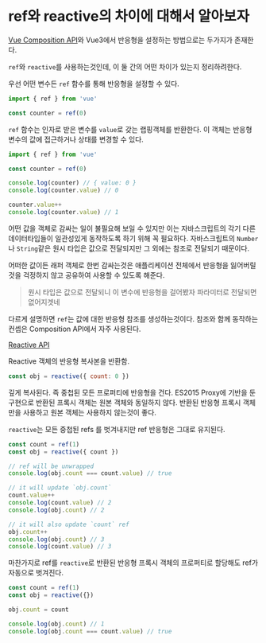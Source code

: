# ref와 reactive의 차이에 대해서 알아보자

[Vue Composition API](https://github.com/vuejs/composition-api)와 Vue3에서 반응형을 설정하는 방법으로는 두가지가 존재한다.

`ref`와 `reactive`를 사용하는것인데, 이 둘 간의 어떤 차이가 있는지 정리하려한다.

우선 어떤 변수든 `ref` 함수를 통해 반응형을 설정할 수 있다.

```javascript
import { ref } from 'vue'

const counter = ref(0)
```

`ref` 함수는 인자로 받은 변수를 `value`로 갖는 랩핑객체를 반환한다. 이 객체는 반응형 변수의 값에 접근하거나 상태를 변경할 수 있다.

```javascript
import { ref } from 'vue'

const counter = ref(0)

console.log(counter) // { value: 0 }
console.log(counter.value) // 0

counter.value++
console.log(counter.value) // 1
```

어떤 값을 객체로 감싸는 일이 불필요해 보일 수 있지만 이는 자바스크립트의 각기 다른 데이터타입들이 일관성있게 동작하도록 하기 위해 꼭 필요하다.
자바스크립트의 `Number`나 `String`같은 원시 타입은 값으로 전달되지만 그 외에는 참조로 전달되기 때문이다.

어떠한 값이든 래퍼 객체로 한번 감싸는것은 애플리케이션 전체에서 반응형을 잃어버릴것을 걱정하지 않고 공유하여 사용할 수 있도록 해준다.

> 원시 타입은 값으로 전달되니 이 변수에 반응형을 걸어봤자 파라미터로 전달되면 없어지겟네

다르게 설명하면 `ref`는 값에 대한 반응형 참조를 생성하는것이다. 참조와 함께 동작하는 컨셉은 Composition API에서 자주 사용된다.

[Reactive API](https://v3.vuejs.org/api/basic-reactivity.html)

Reactive
객체의 반응형 복사본을 반환함.

```javascript
const obj = reactive({ count: 0 })
```

깊게 복사된다. 즉 중첩된 모든 프로퍼티에 반응형을 건다. ES2015 Proxy에 기반을 둔 구현으로 반환된 프록시 객체는 원본 객체와 동일하지 않다.
반환된 반응형 프록시 객체만을 사용하고 원본 객체는 사용하지 않는것이 좋다.

`reactive`는 모든 중첩된 refs 를 벗겨내지만 ref 반응형은 그대로 유지된다.

```javascript
const count = ref(1)
const obj = reactive({ count })

// ref will be unwrapped
console.log(obj.count === count.value) // true

// it will update `obj.count`
count.value++
console.log(count.value) // 2
console.log(obj.count) // 2

// it will also update `count` ref
obj.count++
console.log(obj.count) // 3
console.log(count.value) // 3
```

마찬가지로 ref를 `reactive`로 반환된 반응형 프록시 객체의 프로퍼티로 할당해도 ref가 자동으로 벗겨진다.

```javascript
const count = ref(1)
const obj = reactive({})

obj.count = count

console.log(obj.count) // 1
console.log(obj.count === count.value) // true
```


